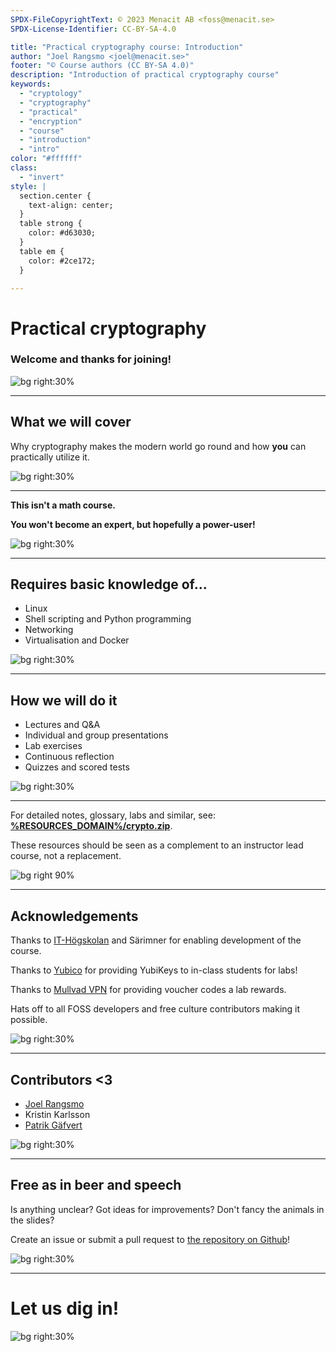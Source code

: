 ```yaml
---
SPDX-FileCopyrightText: © 2023 Menacit AB <foss@menacit.se>
SPDX-License-Identifier: CC-BY-SA-4.0

title: "Practical cryptography course: Introduction"
author: "Joel Rangsmo <joel@menacit.se>"
footer: "© Course authors (CC BY-SA 4.0)"
description: "Introduction of practical cryptography course"
keywords:
  - "cryptology"
  - "cryptography"
  - "practical"
  - "encryption"
  - "course"
  - "introduction"
  - "intro"
color: "#ffffff"
class:
  - "invert"
style: |
  section.center {
    text-align: center;
  }
  table strong {
    color: #d63030;
  }
  table em {
    color: #2ce172;
  }

---
```

<!-- _footer: "%ATTRIBUTION_PREFIX% Bret Bernhoft (CC0 1.0)" -->
# Practical cryptography
### Welcome and thanks for joining!

![bg right:30%](images/00-cyberpunk.jpg)

<!--
Welcome participants and wait for everyone to get settled.
Introduction of the lecturers and their background.

Segue: In this part of the course we'll talk about cryptography...
-->

---
<!-- _footer: "%ATTRIBUTION_PREFIX% ESA (CC BY-SA 3.0 IGO)" -->
## What we will cover
Why cryptography makes the modern world go round and how **you** can practically utilize it.

![bg right:30%](images/00-satellite_photo.jpg)

<!--
- Sounds quite hyperbolic, doesn't it?

- Examples of how you already relied on it today

- Did you go to take the bus/subway this morning? Did you check your bank account? Did you send a
nude/talk to your psychologist online? Did you buy a sandwich? Did you connect to school wifi? Then
you've relied on cryptography. So do spooks, dissidents, mega-corps and criminals.

- What first comes to mind when talking about cryptography is encryption, that is to keep
information secret, but as we'll see throughout the course there are many other use-cases.
-->

---
<!-- _footer: "%ATTRIBUTION_PREFIX% Damien McMahon (CC BY 2.0)" -->
**This isn't a math course.**  
  
**You won't become an expert, but hopefully a power-user!**

![bg right:30%](images/00-satellite_dish.jpg)

<!--
- Cryptography relies on a lot of mathematical voodoo

- While important knowledge, the mathematical/technical implementation details isn't necessarily
required to make use of the technology

- The are lots of great resources online for those interested in dark magic behind cryptography,
but the focus on this course will be highly practical and the majority of time will be spent on how
various cryptographic primitives/technologies can be used and when they shouldn't be

- It's a huge subject, we won't be able to go into details regarding everything but instead focus
on the most relevant areas
-->

---
<!-- _footer: "%ATTRIBUTION_PREFIX% Fritzchens Fritz (CC0 1.0)" -->
## Requires basic knowledge of...
- Linux
- Shell scripting and Python programming
- Networking
- Virtualisation and Docker

![bg right:30%](images/00-chip_closeup.jpg)

---
<!-- _footer: "%ATTRIBUTION_PREFIX% Amy Nelson (CC BY 3.0)" -->
## How we will do it
- Lectures and Q&A
- Individual and group presentations
- Lab exercises
- Continuous reflection
- Quizzes and scored tests

![bg right:30%](images/00-lizard.jpg)

<!--
- We'll cover lots of things in a short amount of time

- In order to be able to do this we'll use scientifically proven methods to Make It Stick

- Basically what the slide says

- Don't forget to have fun!

- If available, show detailed course schedule
-->

---
For detailed notes, glossary, labs and similar, see:   
**[%RESOURCES_DOMAIN%/crypto.zip](https://%RESOURCES_DOMAIN%/crypto.zip)**.  
  
These resources should be seen as a complement to an instructor lead course, not a replacement.

![bg right 90%](qr_codes/presentation_zip.link.svg)

<!--
- There are several resources to help you learn

- Speaker notes in slides are heavily recommended for recaps/deep diving

- May also be available through LMS, depending on how the course is consumed

- The course is designed to be instructor lead, won't make the most of it on your own, see as aid

- Presentations may be recorded, but only the speaker side for good and bad
-->

---
<!-- _footer: "%ATTRIBUTION_PREFIX% Sergio Delgado (CC BY 2.0)" -->
## Acknowledgements
Thanks to [IT-Högskolan](https://www.iths.se/) and Särimner for enabling development of the course.
  
Thanks to [Yubico](https://www.yubico.com/) for providing YubiKeys to in-class students for labs!    
  
Thanks to [Mullvad VPN](https://mullvad.net/) for providing voucher codes a lab rewards.  
  
Hats off to all FOSS developers and free culture contributors making it possible.

![bg right:30%](images/00-sloth.jpg)

<!--
The course wouldn't be available if it wasn't for financial support - Thanks!
-->

---
<!-- _footer: "%ATTRIBUTION_PREFIX% Sergio Delgado (CC BY 2.0)" -->
## Contributors <3
- [Joel Rangsmo](https://github.com/doctor-love)
- Kristin Karlsson
- [Patrik Gäfvert](https://github.com/patrikgafvert)

![bg right:30%](images/00-sloth.jpg)

<!--
People who have contributed to the course
-->

---
<!-- _footer: "%ATTRIBUTION_PREFIX% Jorge Franganillo (CC BY 2.0)" -->
## Free as in beer and speech
Is anything unclear? Got ideas for improvements? Don't fancy the animals in the slides?  
  
Create an issue or submit a pull request to
[the repository on Github](https://github.com/menacit/practical\_cryptography\__course)!

![bg right:30%](images/00-forest.jpg)

<!--
- Encourage participants to make the course better

- Learners are likely the best to provide critique, lecturers are likely a bit home-blind

- No cats or dogs allowed!

- Feel free to share it with friends or use it yourself later in your career
-->

---
<!-- _footer: "%ATTRIBUTION_PREFIX% Dennis van Zuijlekom (CC BY-SA 2.0)" -->
# Let us dig in!

![bg right:30%](images/00-lock.jpg)
